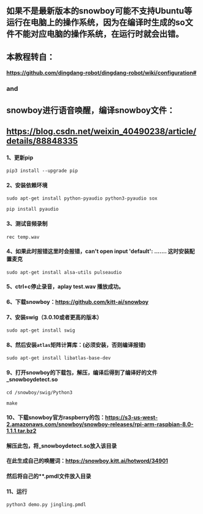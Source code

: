 ## 如果不是最新版本的snowboy可能不支持Ubuntu等运行在电脑上的操作系统，因为在编译时生成的so文件不能对应电脑的操作系统，在运行时就会出错。



## 本教程转自：

#### https://github.com/dingdang-robot/dingdang-robot/wiki/configuration#

### and

## snowboy进行语音唤醒，编译snowboy文件：

## https://blog.csdn.net/weixin_40490238/article/details/88848335



#### 1、更新pip

```
pip3 install --upgrade pip
```

#### 2、安装依赖环境

```
sudo apt-get install python-pyaudio python3-pyaudio sox
```

```
pip install pyaudio
```



#### 3、测试音频录制

```
rec temp.wav
```



#### 4、如果此时报错这里时会报错，can't open input 'default': ....... 这时安装配置麦克

```
sudo apt-get install alsa-utils pulseaudio
```



#### 5、ctrl+c停止录音，aplay test.wav 播放成功。



#### 6、下载snowboy：https://github.com/kitt-ai/snowboy



#### 7、安装swig（3.0.10或者更高的版本）

```
sudo apt-get install swig
```



#### 8、然后安装`atlas`矩阵计算库：(必须安装，否则编译报错)

```
sudo apt-get install libatlas-base-dev
```



#### 9、打开snowboy的下载包，解压，编译后得到了编译好的文件_snowboydetect.so

```
cd /snowboy/swig/Python3
```

```
make
```

#### 10、下载snowboy官方raspberry的包：https://s3-us-west-2.amazonaws.com/snowboy/snowboy-releases/rpi-arm-raspbian-8.0-1.1.1.tar.bz2

#### 解压此包，将_snowboydetect.so放入该目录

#### 在此生成自己的唤醒词：https://snowboy.kitt.ai/hotword/34901

#### 然后将自己的**.pmdl文件放入目录

#### 11、运行

```
python3 demo.py jingling.pmdl
```

